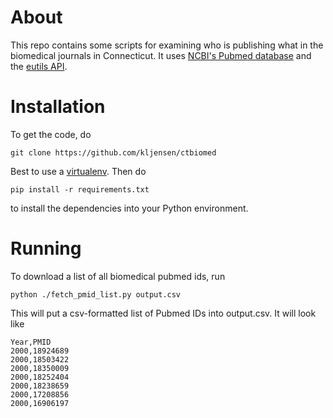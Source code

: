 # About

This repo contains some scripts for examining who is publishing
what in the biomedical journals in Connecticut.  It uses 
[NCBI's Pubmed database](http://www.ncbi.nlm.nih.gov/pubmed)
and the [eutils API](http://www.ncbi.nlm.nih.gov/books/NBK25500/).

# Installation

To get the code, do 

	git clone https://github.com/kljensen/ctbiomed

Best to use a [virtualenv](https://pypi.python.org/pypi/virtualenv).
Then do 

	pip install -r requirements.txt

to install the dependencies into your Python environment.

# Running

To download a list of all biomedical pubmed ids, run

	python ./fetch_pmid_list.py output.csv

This will put a csv-formatted list of Pubmed IDs into output.csv.
It will look like

	Year,PMID
	2000,18924689
	2000,18503422
	2000,18350009
	2000,18252404
	2000,18238659
	2000,17208856
	2000,16906197